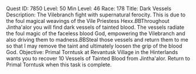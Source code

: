 Quest ID: 7850
Level: 50
Min Level: 46
Race: 178
Title: Dark Vessels
Description: The Vilebranch fight with supernatural ferocity. This is due to the foul magical weavings of the Vile Priestess Hexx.$B$BThroughout Jintha'alor you will find dark vessels of tainted blood. The vessels radiate the foul magic of the faceless blood God, empowering the Vilebranch and also driving them to madness.$B$BSteal those vessels and return them to me so that I may remove the taint and ultimately loosen the grip of the blood God.
Objective: Primal Torntusk at Revantusk Village in the Hinterlands wants you to recover 10 Vessels of Tainted Blood from Jintha'alor. Return to Primal Torntusk when this task is complete.
